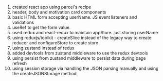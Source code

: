 1. created react app using parcel's recipe
2. header, body and motivation card components
3. basic HTML form accepting userName. JS event listeners and validations
4. useRef to get the form value.
5. used redux and react-redux to maintain appStore. just storing userName
6. using reduxjs/toolkit - createSlice instead of the legacy way to create reducer
   and configureStore to create store
7. using zustand instead of redux
8. added devtools from zustand middleware to use the redux devtools
9. using persist from zustand middleware to persist data during page refresh
10. using session storage via handling the JSON parsing manually and using the createJSONStorage method
